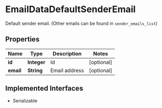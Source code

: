 

# EmailDataDefaultSenderEmail

Default sender email. (Other emails can be found in `sender_emails_list`)

## Properties

Name | Type | Description | Notes
------------ | ------------- | ------------- | -------------
**id** | **Integer** | Id |  [optional]
**email** | **String** | Email address |  [optional]


## Implemented Interfaces

* Serializable


